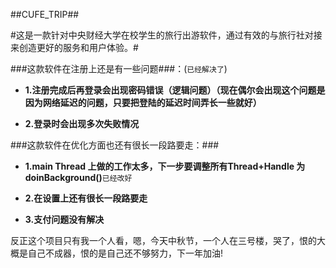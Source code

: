 ##CUFE_TRIP##

#这是一款针对中央财经大学在校学生的旅行出游软件，通过有效的与旅行社对接来创造更好的服务和用户体验。#

###这款软件在注册上还是有一些问题###：(`已经解决了`)

- **1.注册完成后再登录会出现密码错误（逻辑问题）（现在偶尔会出现这个问题是因为网络延迟的问题，只要把登陆的延迟时间弄长一些就好）**

- **2.登录时会出现多次失败情况**

###这款软件在优化方面也还有很长一段路要走：###

- **1.main Thread 上做的工作太多，下一步要调整所有Thread+Handle 为 doinBackground()**`已经改好`

- **2.在设置上还有很长一段路要走**

- **3.支付问题没有解决**

反正这个项目只有我一个人看，嗯，今天中秋节，一个人在三号楼，哭了，恨的大概是自己不成器，恨的是自己还不够努力，下一年加油!
